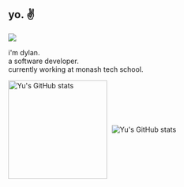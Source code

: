 ## yo. ✌️

<picture>
  <source srcset="https://api.visitorbadge.io/api/visitors?path=https%3A%2F%2Fgithub.com%2Fyuuusername&label=Profile%20Views.&labelColor=%231e1e2e&countColor=%23cba6f7&style=flat&labelStyle=lower" media="(prefers-color-scheme: dark)" />
  <source srcset="https://api.visitorbadge.io/api/visitors?path=https%3A%2F%2Fgithub.com%2Fyuuusername&label=Profile%20Views.&labelColor=%23eff1f5&countColor=%238839ef&style=flat&labelStyle=lower" media="(prefers-color-scheme: light)" />
  <img src="https://api.visitorbadge.io/api/visitors?path=https%3A%2F%2Fgithub.com%2Fyuuusername&label=Profile%20Views.&labelColor=%23eff1f5&countColor=%238839ef&style=flat&labelStyle=lower" />
</picture>

i'm dylan.<br>
a software developer.<br>
currently working at monash tech school.

<div style="display: flex; align-items: center; gap: 10px;">
  <picture>
    <source height=200 srcset="https://github-readme-stats-alpha-six-21.vercel.app/api?username=yuuusername&show_icons=true&bg_color=1e1e2e&text_color=cdd6f4&icon_color=cba6f7&title_color=cdd6f4&border_color=00000000&border_radius=15&ring_color=cba6f7&custom_title=yu's+github+stats." media="(prefers-color-scheme: dark)" />
    <source height=200 srcset="https://github-readme-stats-alpha-six-21.vercel.app/api?username=yuuusername&show_icons=true&bg_color=eff1f5&text_color=4c4f69&icon_color=8839ef&title_color=4c4f69&border_color=00000000&border_radius=15&ring_color=8839ef&custom_title=yu's+github+stats." media="(prefers-color-scheme: light)" />
    <img src="https://github-readme-stats-alpha-six-21.vercel.app/api?username=yuuusername&show_icons=true&bg_color=eff1f5&text_color=4c4f69&icon_color=8839ef&title_color=4c4f69&border_color=00000000&border_radius=15&ring_color=8839ef&custom_title=yu's+github+stats." alt="Yu's GitHub stats" />
  </picture>
  <picture>
    <source srcset="https://streak-stats.demolab.com?user=yuuusername&theme=catppuccin-mocha&hide_border=true&border_radius=15&date_format=j%20M%5B%20Y%5D&card_width=500&card_height=200&ring=CBA6F7&fire=CBA6F7&sideNums=CBA6F7&currStreakLabel=CDD6F4&exclude_days=Sun%2CSat" media="(prefers-color-scheme: dark)" />
    <source srcset="https://streak-stats.demolab.com?user=yuuusername&theme=catppuccin-latte&hide_border=true&border_radius=15&date_format=j%20M%5B%20Y%5D&card_width=500&card_height=200&ring=8839EF&fire=8839EF&currStreakLabel=4C4F69&sideNums=8839EF&exclude_days=Sun%2CSat" media="(prefers-color-scheme: light)" />
    <img src="https://github-readme-stats-alpha-six-21.vercel.app/api?username=yuuusername&show_icons=true&bg_color=eff1f5&text_color=4c4f69&icon_color=8839ef&title_color=4c4f69&border_color=00000000&border_radius=15&ring_color=8839ef&custom_title=yu's+github+stats." alt="Yu's GitHub stats" />
  </picture>
</div>

